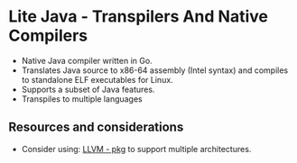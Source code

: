 # Lite Java - Transpilers And Native Compilers

- Native Java compiler written in Go.
- Translates Java source to x86-64 assembly (Intel syntax) and compiles to standalone ELF executables for Linux.
- Supports a subset of Java features.
- Transpiles to multiple languages

## Resources and considerations

- Consider using: [LLVM - pkg](https://pkg.go.dev/tinygo.org/x/go-llvm) to support multiple architectures.
